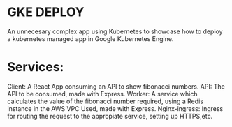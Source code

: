 # GKE DEPLOY
An unnecesary complex app using Kubernetes to showcase how to deploy a kubernetes managed app in Google Kubernetes Engine.
# Services:
Client: A React App consuming an API to show fibonacci numbers.
API: The API to be consumed, made with Express.
Worker: A service which calculates the value of the fibonacci number required, using a Redis instance in the AWS VPC Used, made with Express.
Nginx-ingress: Ingress for routing the request to the appropiate service, setting up HTTPS,etc.
